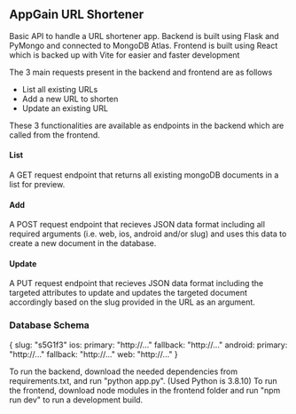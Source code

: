 ## AppGain URL Shortener
Basic API to handle a URL shortener app. Backend is built using Flask and PyMongo and connected to MongoDB Atlas. Frontend is built using React which is backed up with Vite for easier and faster development

The 3 main requests present in the backend and frontend are as follows
- List all existing URLs
- Add a new URL to shorten
- Update an existing URL

These 3 functionalities are available as endpoints in the backend which are called from the frontend.

#### List
A GET request endpoint that returns all existing mongoDB documents in a list for preview.

#### Add
A POST request endpoint that recieves JSON data format including all required arguments (i.e. web, ios, android and/or slug) and uses this data to create a new document in the database.

#### Update
A PUT request endpoint that recieves JSON data format including the targeted attributes to update and updates the targeted document accordingly based on the slug provided in the URL as an argument.


### Database Schema
{
    slug: "s5G1f3"
    ios:
    primary: "http://..."
    fallback: "http://..."
    android:
    primary: "http://..."
    fallback: "http://..."
    web: "http://..."
}

To run the backend, download the needed dependencies from requirements.txt, and run "python app.py". (Used Python is 3.8.10)
To run the frontend, download node modules in the frontend folder and run "npm run dev" to run a development build.
